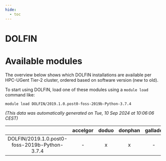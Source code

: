 ```yaml
---
hide:
  - toc
---
```


DOLFIN
======

# Available modules


The overview below shows which DOLFIN installations are available per HPC-UGent Tier-2 cluster, ordered based on software version (new to old).

To start using DOLFIN, load one of these modules using a `module load` command like:

```shell
module load DOLFIN/2019.1.0.post0-foss-2019b-Python-3.7.4
```

*(This data was automatically generated on Tue, 10 Sep 2024 at 10:06:06 CEST)*  

| |accelgor|doduo|donphan|gallade|joltik|shinx|skitty|
| :---: | :---: | :---: | :---: | :---: | :---: | :---: | :---: |
|DOLFIN/2019.1.0.post0-foss-2019b-Python-3.7.4|-|x|x|-|x|-|-|
